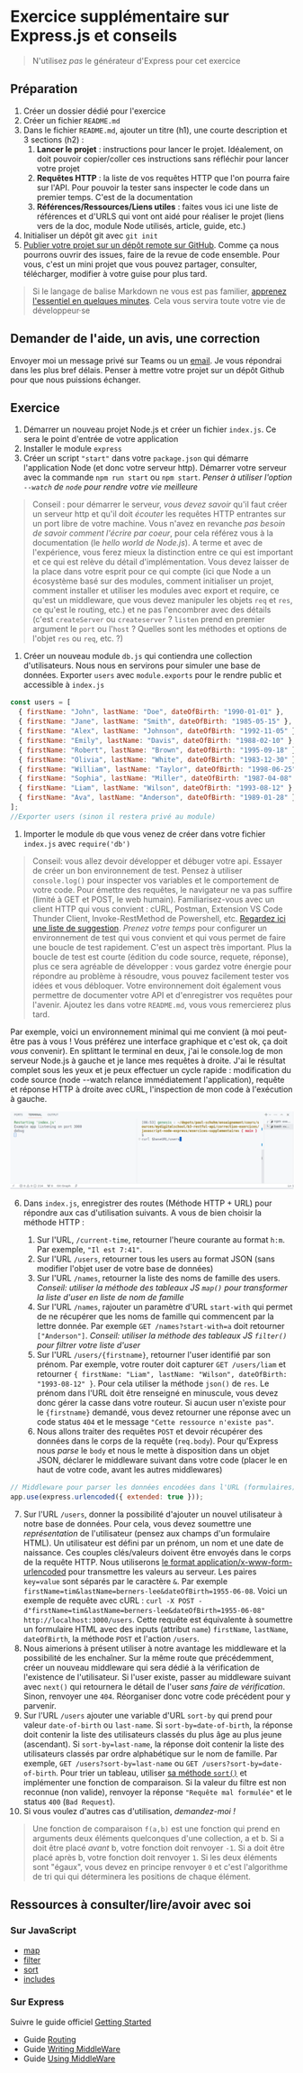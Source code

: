 # Exercice supplémentaire sur Express.js et conseils

> N'utilisez *pas* le générateur d'Express pour cet exercice


## Préparation

1. Créer un dossier dédié pour l'exercice
2. Créer un fichier `README.md`
3. Dans le fichier `README.md`, ajouter un titre (h1), une courte description et 3 sections (h2) :
   1. **Lancer le projet** : instructions pour lancer le projet. Idéalement, on doit pouvoir copier/coller ces instructions sans réfléchir pour lancer votre projet
   2. **Requêtes HTTP** : la liste de vos requêtes HTTP que l'on pourra faire sur l'API. Pour pouvoir la tester sans inspecter le code dans un premier temps. C'est de la documentation
   3. **Références/Ressources/Liens utiles** : faites vous ici une liste de références et d'URLS qui vont ont aidé pour réaliser le projet (liens vers de la doc, module Node utilisés, article, guide, etc.)
4. Initialiser un dépôt git avec `git init`
5. [Publier votre projet sur un dépôt remote sur GitHub](https://docs.github.com/fr/get-started/quickstart/hello-world). Comme ça nous pourrons ouvrir des issues, faire de la revue de code ensemble. Pour vous, c'est un mini projet que vous pouvez partager, consulter, télécharger, modifier à votre guise pour plus tard. 

> Si le langage de balise Markdown ne vous est pas familier, [apprenez l'essentiel en quelques minutes](https://www.markdownguide.org/basic-syntax/). Cela vous servira toute votre vie de développeur·se

## Demander de l'aide, un avis, une correction

Envoyer moi un message privé sur Teams ou un <a href="mailto:paul.schuhmacher.ext@eduservices.org?subject= B3 - Développement API - Exercice supplémentaire Node.js/Express.js">email</a>. Je vous répondrai dans les plus bref délais. Penser à mettre votre projet sur un dépôt Github pour que nous puissions échanger.

## Exercice

1. Démarrer un nouveau projet Node.js et créer un fichier `index.js`. Ce sera le point d'entrée de votre application 
2. Installer le module `express`
3. Créer un script `"start"` dans votre `package.json` qui démarre l'application Node (et donc votre serveur http). Démarrer votre serveur avec la commande `npm run start` ou `npm start`. *Penser à utiliser l'option `--watch` de `node` pour rendre votre vie meilleure*
> Conseil : pour démarrer le serveur, *vous devez savoir* qu'il faut créer un serveur http et qu'il doit *écouter* les requêtes HTTP entrantes sur un port libre de votre machine. Vous n'avez en revanche *pas besoin de savoir comment l'écrire par coeur*, pour cela référez vous à la documentation (le *hello world de Node.js*). A terme et avec de l'expérience, vous ferez mieux la distinction entre ce qui est important et ce qui est relève du détail d'implémentation. Vous devez laisser de la place dans votre esprit pour ce qui compte (ici que Node a un écosystème basé sur des modules, comment initialiser un projet, comment installer et utiliser les modules avec export et require, ce qu'est un middleware, que vous devez manipuler les objets `req` et `res`, ce qu'est le routing, etc.) et ne pas l'encombrer avec des détails (c'est `createServer` ou `createserver` ? `listen` prend en premier argument le `port` ou l'`host` ? Quelles sont les méthodes et options de l'objet `res` ou `req`, etc. ?)


1. Créer un nouveau module `db.js` qui contiendra une collection d'utilisateurs. Nous nous en servirons pour simuler une base de données. Exporter `users` avec `module.exports` pour le rendre public et accessible à `index.js`
~~~js
const users = [
  { firstName: "John", lastName: "Doe", dateOfBirth: "1990-01-01" },
  { firstName: "Jane", lastName: "Smith", dateOfBirth: "1985-05-15" },
  { firstName: "Alex", lastName: "Johnson", dateOfBirth: "1992-11-05" },
  { firstName: "Emily", lastName: "Davis", dateOfBirth: "1988-02-10" },
  { firstName: "Robert", lastName: "Brown", dateOfBirth: "1995-09-18" },
  { firstName: "Olivia", lastName: "White", dateOfBirth: "1983-12-30" },
  { firstName: "William", lastName: "Taylor", dateOfBirth: "1998-06-25" },
  { firstName: "Sophia", lastName: "Miller", dateOfBirth: "1987-04-08" },
  { firstName: "Liam", lastName: "Wilson", dateOfBirth: "1993-08-12" },
  { firstName: "Ava", lastName: "Anderson", dateOfBirth: "1989-01-28" },
];
//Exporter users (sinon il restera privé au module)
~~~
1. Importer le module `db` que vous venez de créer dans votre fichier `index.js` avec `require('db')`

> Conseil: vous allez devoir développer et débuger votre api. Essayer de créer un bon environnement de test. Pensez à utiliser `console.log()` pour inspecter vos variables et le comportement de votre code. Pour émettre des requêtes, le navigateur ne va pas suffire (limité à GET et POST, le web humain). Familiarisez-vous avec un client HTTP qui vous convient : cURL, Postman, Extension VS Code Thunder Client, Invoke-RestMethod de Powershell, etc. [Regardez ici une liste de suggestion](https://github.com/paul-schuhm/web-api#clients-http). *Prenez votre temps* pour configurer un environnement de test qui vous convient et qui vous permet de faire une boucle de test rapidement. C'est un aspect très important. Plus la boucle de test est courte (édition du code source, requete, réponse), plus ce sera agréable de développer : vous gardez votre énergie pour répondre au problème à résoudre, vous pouvez facilement tester vos idées et vous débloquer. Votre environnement doit également vous permettre de documenter votre API et d'enregistrer vos requêtes pour l'avenir. Ajoutez les dans votre `README.md`, vous vous remercierez plus tard.

Par exemple, voici un environnement minimal qui me convient (à moi peut-être pas à vous ! Vous préférez une interface graphique et c'est ok, ça doit *vous* convenir). En splittant le terminal en deux, j'ai le console.log de mon serveur Node.js à gauche et je lance mes requêtes à droite. J'ai le résultat complet sous les yeux et je peux effectuer un cycle rapide : modification du code source (node --watch relance immédiatement l'application), requête et réponse HTTP à droite avec cURL, l'inspection de mon code à l'exécution à gauche.

![](./env.png)

6. Dans `index.js`, enregistrer des routes (Méthode HTTP + URL) pour répondre aux cas d'utilisation suivants. A vous de bien choisir la méthode HTTP :

   1. Sur l'URL, `/current-time`, retourner l'heure courante au format `h:m`. Par exemple, `"Il est 7:41"`. 
   2. Sur l'URL `/users`, retourner tous les users au format JSON (sans modifier l'objet user de votre base de données)
   3. Sur l'URL `/names`, retourner la liste des noms de famille des users. *Conseil: utiliser la méthode des tableaux JS `map()` pour transformer la liste d'user en liste de nom de famille*
   4. Sur l'URL `/names`, rajouter un paramètre d'URL `start-with` qui permet de ne récupérer que les noms de famille qui commencent par la lettre donnée. Par exemple `GET /names?start-with=a` doit retourner `["Anderson"]`. *Conseil: utiliser la méthode des tableaux JS `filter()` pour filtrer votre liste d'user*
   5. Sur l'URL `/users/{firstname}`, retourner l'user identifié par son prénom. Par exemple, votre router doit capturer `GET /users/liam` et retourner `{ firstName: "Liam", lastName: "Wilson", dateOfBirth: "1993-08-12" }`. Pour cela utiliser la méthode `json()` de `res`. Le prénom dans l'URL doit être renseigné en minuscule, vous devez donc gérer la casse dans votre routeur. Si aucun user n'existe pour le `{firstname}` demandé, vous devez retourner une réponse avec un code status `404` et le message `"Cette ressource n'existe pas"`.
   6. Nous allons traiter des requêtes `POST` et devoir récupérer des données dans le corps de la requête (`req.body`). Pour qu'Express nous *parse* le `body` et nous le mette à disposition dans un objet JSON, déclarer le middleware suivant dans votre code (placer le en haut de votre code, avant les autres middlewares)

~~~js
// Middleware pour parser les données encodées dans l'URL (formulaires)
app.use(express.urlencoded({ extended: true }));
~~~

   7. Sur l'URL `/users`, donner la possibilité d'ajouter un nouvel utilisateur à notre base de données. Pour cela, vous devez soumettre une *représentation* de l'utilisateur (pensez aux champs d'un formulaire HTML). Un utilisateur est défini par un prénom, un nom et une date de naissance. Ces couples clés/valeurs doivent être envoyés dans le corps de la requête HTTP. Nous utiliserons [le format application/x-www-form-urlencoded](https://developer.mozilla.org/en-US/docs/Web/HTTP/Methods/POST) pour transmettre les valeurs au serveur. Les paires `key=value` sont séparés par le caractère `&`. Par exemple `firstName=tim&lastName=berners-lee&dateOfBirth=1955-06-08`. Voici un exemple de requête avec cURL : `curl -X POST -d"firstName=tim&lastName=berners-lee&dateOfBirth=1955-06-08" http://localhost:3000/users`. Cette requête est équivalente à soumettre un formulaire HTML avec des inputs (attribut `name`) `firstName`, `lastName`, `dateOfBirth`, la méthode `POST` et l'action `/users`.
   8. Nous aimerions à présent utiliser à notre avantage les middleware et la possibilité de les enchaîner. Sur la même route que précédemment, créer un nouveau middleware qui sera dédié à la vérification de l'existence de l'utilisateur. Si l'user existe, passer au middleware suivant avec `next()` qui retournera le détail de l'user *sans faire de vérification*. Sinon, renvoyer une `404`. Réorganiser donc votre code précédent pour y parvenir.
   9. Sur l'URL `/users` ajouter une variable d'URL `sort-by` qui prend pour valeur `date-of-birth` ou `last-name`. Si `sort-by=date-of-birth`, la réponse doit contenir la liste des utilisateurs classés du plus âge au plus jeune (ascendant). Si `sort-by=last-name`, la réponse doit contenir la liste des utilisateurs classés par ordre alphabétique sur le nom de famille. Par exemple, `GET /users?sort-by=last-name` ou `GET /users?sort-by=date-of-birth`. Pour trier un tableau, utiliser [sa méthode `sort()`](https://developer.mozilla.org/fr/docs/Web/JavaScript/Reference/Global_Objects/Array/sort) et implémenter une fonction de comparaison. Si la valeur du filtre est non reconnue (non valide), renvoyer la réponse `"Requête mal formulée"` et le status `400` (`Bad Request`).
   10. Si vous voulez d'autres cas d'utilisation, *demandez-moi !*

> Une fonction de comparaison `f(a,b)` est une fonction qui prend en arguments deux éléments quelconques d'une collection, a et b. Si a doit être placé *avant* b, votre fonction doit renvoyer `-1`. Si a doit être placé après b, votre fonction doit renvoyer `1`. Si les deux éléments sont "égaux", vous devez en principe renvoyer `0` et c'est l'algorithme de tri qui qui déterminera les positions de chaque élément.

## Ressources à consulter/lire/avoir avec soi


### Sur JavaScript

- [map](https://developer.mozilla.org/fr/docs/Web/JavaScript/Reference/Global_Objects/Array/map)
- [filter](https://developer.mozilla.org/fr/docs/Web/JavaScript/Reference/Global_Objects/Array/filter)
- [sort](https://developer.mozilla.org/fr/docs/Web/JavaScript/Reference/Global_Objects/Array/sort)
- [includes](https://developer.mozilla.org/fr/docs/Web/JavaScript/Reference/Global_Objects/Array/includes)

### Sur Express

Suivre le guide officiel [Getting Started](https://expressjs.com/en/starter/installing.html)

- Guide [Routing](https://expressjs.com/en/guide/routing.html)
- Guide [Writing MiddleWare](https://expressjs.com/en/guide/writing-middleware.html)
- Guide [Using MiddleWare](https://expressjs.com/en/guide/using-middleware.html)